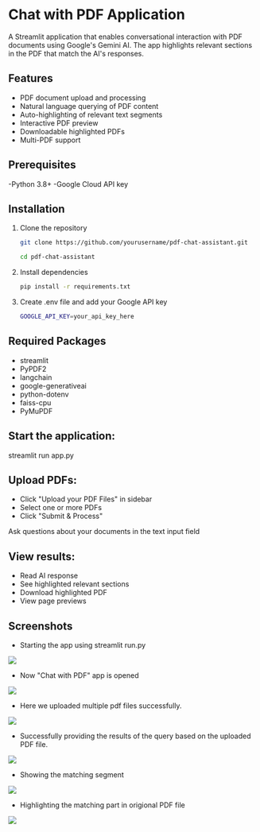 
# Chat with PDF Application
A Streamlit application that enables conversational interaction with PDF documents using Google's Gemini AI. The app highlights relevant sections in the PDF that match the AI's responses.

## Features
- PDF document upload and processing
- Natural language querying of PDF content
- Auto-highlighting of relevant text segments
- Interactive PDF preview
- Downloadable highlighted PDFs
- Multi-PDF support

## Prerequisites
-Python 3.8+
-Google Cloud API key
## Installation
1. Clone the repository
   ```bash
   git clone https://github.com/yourusername/pdf-chat-assistant.git
   
   cd pdf-chat-assistant
2. Install dependencies
   ```bash
   pip install -r requirements.txt
3. Create .env file and add your Google API key
   ```bash
   GOOGLE_API_KEY=your_api_key_here
## Required Packages
- streamlit
- PyPDF2
- langchain
- google-generativeai
- python-dotenv
- faiss-cpu
- PyMuPDF

## Start the application:

streamlit run app.py

## Upload PDFs:
- Click "Upload your PDF Files" in sidebar
- Select one or more PDFs
- Click "Submit & Process"

Ask questions about your documents in the text input field
## View results:
- Read AI response
- See highlighted relevant sections
- Download highlighted PDF
- View page previews
## Screenshots
- Starting the app using streamlit run.py

![](images/1.png)

- Now "Chat with PDF" app is opened
  
![](images/2.png)

- Here we uploaded multiple pdf files successfully.
  
![](images/3.png)

- Successfully providing the results of the query based on the uploaded PDF file.
  
![](images/4.png)

- Showing the matching segment

![](images/5.png)

- Highlighting the matching part in origional PDF file

![](images/6.png)

